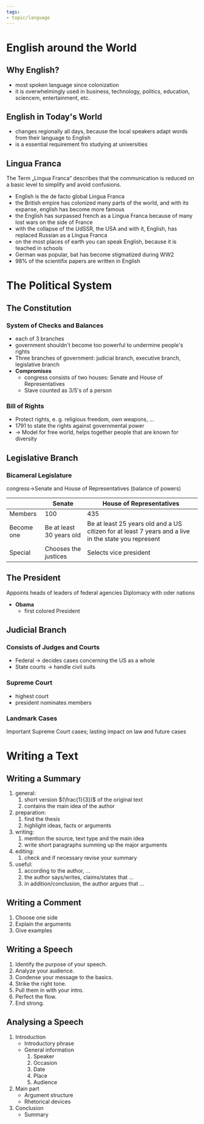 ```yaml
---
tags:
- topic/language
---
```


# English around the World

## Why English?

- most spoken language since colonization
- it is overwhelmingly used in business, technology, politics, education, sciencem, entertainment, etc.

## English in Today's World

- changes regionally all days, because the local speakers adapt words from their language to English
- is a essential requirement fro studying at universities

## Lingua Franca

The Term „Lingua Franca“ describes that the communication is reduced on a basic level to simplify and avoid confusions.

* English is the de facto global Lingua Franca 
* the British empire has colonized many parts of the world, and with its expanse, english has become more famous
* the English has surpassed french as a Lingua Franca because of many lost wars on the side of France
* with the collapse of the UdSSR, the USA and with it, English, has replaced Russian as a Lingua Franca
* on the most places of earth you can speak English, because it is teached in schools
* German was popular, bat has become stigmatized during WW2
* 98% of the scientifix papers are written in English

# The Political System

## The Constitution

### System of Checks and Balances

- each of 3 branches 
- government shouldn't become too powerful to undermine people's rights
- Three branches of government: judicial branch, executive branch, legislative branch
- **Compromises**
	- congress consists of two houses: Senate and House of Representatives
	- Slave counted as 3/5's of a person

### Bill of Rights

- Protect rights, e. g. religious freedom, own weapons, ...
- 1791 to state the rights against governmental power
- → Model for free world, helps together people that are known for diversity

## Legislative Branch

### Bicameral Legislature

congress→Senate and House of Representatives (balance of powers)

|            | Senate                   | House of Representatives                                                                             |
| ---------- | ------------------------ | ---------------------------------------------------------------------------------------------------- |
| Members    | 100                      | 435                                                                                                  |
| Become one | Be at least 30 years old | Be at least 25 years old and a US citizen for at least 7 years and a live in the state you represent |
| Special    | Chooses the justices     | Selects vice president                                                                               |

## The President

Appoints heads of leaders of federal agencies
Diplomacy with oder nations

- **Obama**
	- first colored President

## Judicial Branch

### Consists of Judges and Courts

- Federal → decides cases concerning the US as a whole
- State courts → handle civil suits

### Supreme Court

- highest court
- president nominates members

### Landmark Cases

Important Supreme Court cases; lasting impact on law and future cases

# Writing a Text

## Writing a Summary

1. general:
	1. short version $(\frac{1}{3})$ of the original text
	2. contains the main idea of the author
2. preparation:
	1. find the thesis
	2. highlight ideas, facts or arguments
3. writing:
	1. mention the source, text type and the main idea
	2. write short paragraphs summing up the major arguments
4. editing:
	1. check and if necessary revise your summary
5. useful:
	1. according to the author, ...
	2. the author says/writes, claims/states that ...
	3. in addition/conclusion, the author argues that ...

## Writing a Comment

1. Choose one side
2. Explain the arguments
3. Give examples

## Writing a Speech

1. Identify the purpose of your speech.
2. Analyze your audience.
3. Condense your message to the basics.
4. Strike the right tone.
5. Pull them in with your intro.
6. Perfect the flow.
7. End strong. 

## Analysing a Speech

1. Introduction
	- Introductory phrase
	- General information
		1. Speaker
		2. Occasion
		3. Date
		4. Place
		5. Audience
2. Main part
	- Argument structure
	- Rhetorical devices
3. Conclusion
	- Summary
